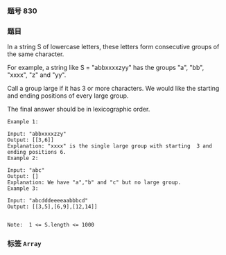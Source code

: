 ### 题号 830

### 题目

In a string S of lowercase letters, these letters form consecutive groups of the same character.

For example, a string like S = "abbxxxxzyy" has the groups "a", "bb", "xxxx", "z" and "yy".

Call a group large if it has 3 or more characters.  We would like the starting and ending positions of every large group.

The final answer should be in lexicographic order.



    Example 1:

    Input: "abbxxxxzzy"
    Output: [[3,6]]
    Explanation: "xxxx" is the single large group with starting  3 and ending positions 6.
    Example 2:

    Input: "abc"
    Output: []
    Explanation: We have "a","b" and "c" but no large group.
    Example 3:

    Input: "abcdddeeeeaabbbcd"
    Output: [[3,5],[6,9],[12,14]]
     

    Note:  1 <= S.length <= 1000

### 标签 ```Array```
